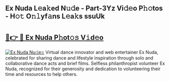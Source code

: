 ## Ex Nuda L𝚎a𝚔ed N𝚞𝚍e - Part-3Yz Vi𝚍𝚎o P𝚑𝚘tos - H𝚘𝚝 O𝚗𝚕yf𝚊ns L𝚎a𝚔s ssuUk

# <h2><a href="http://kf5bbvo.oniu.top/?m=Ex+Nuda">🔗👉 🔴 Ex Nuda P𝚑ot𝚘𝚜 V𝚒d𝚎o</a></h2>

[![Ex Nuda Nu𝚍e𝚜](https://i.imgur.com/0qMVB7G.gif)](http://kf5bbvo.oniu.top/?m=Ex+Nuda)
Virtual dance innovator and web entertainer Ex Nuda, celebrated for sharing dance and lifestyle inspiration through solo and collaborative dance acts and brief films. Selfless philanthropist volunteer Ex Nuda, recognized for their generosity and dedication to volunteering their time and resources to help others.  
